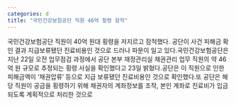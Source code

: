 ```yaml
---
categories: d
title: "국민건강보험공단 직원 46억 횡령 잠적"
---
```

국민건강보험공단 직원이 40억 원대 횡령을 저지르고 잠적했다. 공단이 사건 피해금 확인 결과 지급보류됐던 진료비용인 것으로 드러나 파문이 일고 있다.국민건강보험공단은 지난 22일 오전 업무점검 과정에서 공단 본부 재정관리실 채권관리 업무 직원의 약 46억 원 규모로 추정되는 횡령 사실을 확인했다고 23일 밝혔다.공단은 이 직원으로 인한 피해금액이 ‘채권압류’ 등으로 지급 보류됐던 진료비용인 것으로 확인했다.또 공단은 해당 직원이 공금을 횡령하기 위해 채권자의 계좌정보를 조작, 본인 계좌로 진료비가 입금되도록 계획적으로 처리한 것으로